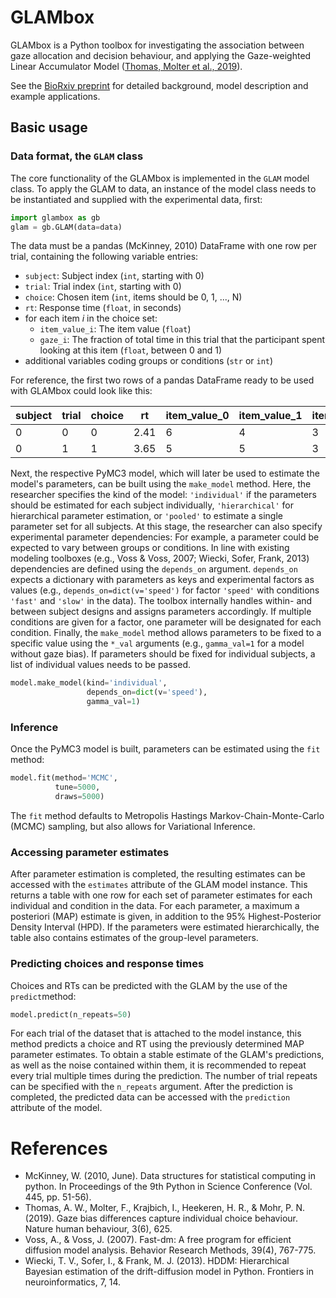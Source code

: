 # GLAMbox

GLAMbox is a Python toolbox for investigating the association between gaze allocation and decision behaviour, and applying the Gaze-weighted Linear Accumulator Model ([Thomas, Molter et al., 2019](https://www.nature.com/articles/s41562-019-0584-8)).

See the [BioRxiv preprint](https://www.biorxiv.org/content/10.1101/741678v1) for detailed background, model description and example applications.

## Basic usage

### Data format, the `GLAM` class

The core functionality of the GLAMbox is implemented in the `GLAM` model class. To apply the GLAM to data, an instance of the model class needs to be instantiated and supplied with the experimental data, first:

```python
import glambox as gb
glam = gb.GLAM(data=data)
````

The data must be a pandas (McKinney, 2010) DataFrame with one row per trial, containing the following variable entries:

- `subject`: Subject index (`int`, starting with 0)
- `trial`: Trial index (`int`, starting with 0)
- `choice`: Chosen item (`int`, items should be 0, 1, ..., N)
- `rt`: Response time (`float`, in seconds)
- for each item *i* in the choice set:
    - `item_value_i`: The item value (`float`)
    - `gaze_i`: The fraction of total time in this trial that the participant spent looking at this item (`float`, between 0 and 1)
- additional variables coding groups or conditions (`str` or `int`)

For reference, the first two rows of a pandas DataFrame ready to be used with GLAMbox could look like this:

| subject | trial | choice | rt   | item_value_0 | item_value_1 | item_value_2 | gaze_0 | gaze_1 | gaze_2 | speed  |
|---------|-------|--------|------|--------------|--------------|--------------|--------|--------|--------|--------|
| 0       | 0     | 0      | 2.41 | 6            | 4            | 3            | 0.56   | 0.22   | 0.22   | 'fast' |
| 0       | 1     | 1      | 3.65 | 5            | 5            | 3            | 0.25   | 0.34   | 0.41   | 'slow' |

Next, the respective PyMC3 model, which will later be used to estimate the model's parameters, can be built using the `make_model` method. Here, the researcher specifies the kind of the model: `'individual'` if the parameters should be estimated for each subject individually, `'hierarchical'` for hierarchical parameter estimation, or `'pooled'` to estimate a single parameter set for all subjects. At this stage, the researcher can also specify experimental parameter dependencies: For example, a parameter could be expected to vary between groups or conditions. In line with existing modeling toolboxes (e.g., Voss & Voss, 2007; Wiecki, Sofer, Frank, 2013) dependencies are defined using the `depends_on` argument. `depends_on` expects a dictionary with parameters as keys and experimental factors as values (e.g., `depends_on=dict(v='speed')` for factor `'speed'` with conditions `'fast'` and `'slow'` in the data). The toolbox internally handles within- and between subject designs and assigns parameters accordingly. If multiple conditions are given for a factor, one parameter will be designated for each condition. Finally, the `make_model` method allows parameters to be fixed to a specific value using the `*_val` arguments (e.g., `gamma_val=1` for a model without gaze bias). If parameters should be fixed for individual subjects, a list of individual values needs to be passed.

```python
model.make_model(kind='individual',
                 depends_on=dict(v='speed'),
                 gamma_val=1)
````

### Inference

Once the PyMC3 model is built, parameters can be estimated using the `fit` method:

```python
model.fit(method='MCMC',
          tune=5000,
          draws=5000)
```

The `fit` method defaults to Metropolis Hastings Markov-Chain-Monte-Carlo (MCMC) sampling, but also allows for Variational Inference.

### Accessing parameter estimates

After parameter estimation is completed, the resulting estimates can be accessed with the `estimates` attribute of the GLAM model instance. This returns a table with one row for each set of parameter estimates for each individual and condition in the data. For each parameter, a maximum a posteriori (MAP) estimate is given, in addition to the 95\% Highest-Posterior Density Interval (HPD). If the parameters were estimated hierarchically, the table also contains estimates of the group-level parameters. 

### Predicting choices and response times

Choices and RTs can be predicted with the GLAM by the use of the `predict`method:

```python
model.predict(n_repeats=50)
```

For each trial of the dataset that is attached to the model instance, this method predicts a choice and RT using the previously determined MAP parameter estimates. To obtain a stable estimate of the GLAM's predictions, as well as the noise contained within them, it is recommended to repeat every trial multiple times during the prediction. The number of trial repeats can be specified with the `n_repeats` argument. After the prediction is completed, the predicted data can be accessed with the `prediction` attribute of the model.

# References
- McKinney, W. (2010, June). Data structures for statistical computing in python. In Proceedings of the 9th Python in Science Conference (Vol. 445, pp. 51-56).
- Thomas, A. W., Molter, F., Krajbich, I., Heekeren, H. R., & Mohr, P. N. (2019). Gaze bias differences capture individual choice behaviour. Nature human behaviour, 3(6), 625.
- Voss, A., & Voss, J. (2007). Fast-dm: A free program for efficient diffusion model analysis. Behavior Research Methods, 39(4), 767-775.
- Wiecki, T. V., Sofer, I., & Frank, M. J. (2013). HDDM: Hierarchical Bayesian estimation of the drift-diffusion model in Python. Frontiers in neuroinformatics, 7, 14.
